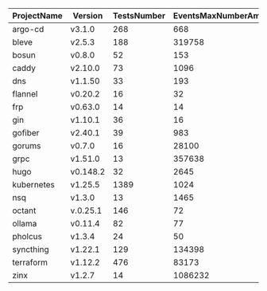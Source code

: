 | ProjectName | Version | TestsNumber | EventsMaxNumberAmongTests | EventsAverageNumberAmongTests | GoCRTotalBugNumber | GoCRTotalBugNumberWithLingering | GoLeakTotalBugNumber |  GoLeakTotalBugNumberWithLingering | GoPieTotalBugNumber | GoPieTotalBugNumberWithLingering | GFuzzTotalBugNumber | GFuzzTotalBugNumberWithLingering |
| --- | --- | --- | --- | --- | --- | --- | --- | --- | --- | --- | --- | --- |
| argo-cd | v3.1.0 | 268 | 668 | 30.382554 | 9 | 37 | 0 | 4 | 4 | 27 | 2 | 17 |
| bleve | v2.5.3 | 188 | 319758 | 3070.916986 | 9 | 35 | 2 | 5 | 5 | 15 | 3 | 12 |
| bosun | v0.8.0 | 52 | 153 | 15.271111 | 1 | 3 | 0 | 0 | 0 | 1 | 0 | 1 |
| caddy | v2.10.0 | 73 | 1096 | 60.457038 | 4 | 24 | 0 | 6 | 1 | 18 | 1 | 17 |
| dns | v1.1.50 | 33 | 193 | 29.292769 | 7 | 25 | 0 | 0 | 0 | 0 | 0 | 0 |
| flannel | v0.20.2 | 16 | 32 | 5.968750 | 0 | 0 | 0 | 0 | 0 | 0 | 0 | 0 |
| frp | v0.63.0 | 14 | 14 | 2.096774 | 0 | 0 | 0 | 0 | 0 | 0 | 0 | 0 |
| gin | v1.10.1 | 36 | 16 | 4.815081 | 0 | 2 | 0 | 0 | 0 | 1 | 0 | 1 |
| gofiber | v2.40.1 | 39 | 983 | 97.431373 | 1 | 10 | 0 | 4 | 0 | 7 | 0 | 7 |
| gorums | v0.7.0 | 16 | 28100 | 1261.437500 | 3 | 9 | 1 | 3 | 1 | 6 | 1 | 6 |
| grpc | v1.51.0 | 13 | 357638 | 26181.052632 | 2 | 9 | 1 | 1 | 1 | 3 | 1 | 3 |
| hugo | v0.148.2 | 32 | 2645 | 514.454545 | 0 | 1 | 0 | 1 | 0 | 0 | 0 | 0 |
| kubernetes | v1.25.5 | 1389 | 1024 | 39.584112 | 8 | 14 | 8 | 10 | 8 | 13 | 8 | 12 |
| nsq | v1.3.0 | 13 | 1465 | 96.762162 | 9 | 24 | 0 | 1 | 3 | 16 | 0 | 8 |
| octant | v.0.25.1 | 146 | 72 | 11.950000 | 0 | 0 | 0 | 0 | 0 | 0 | 0 | 0 |
| ollama | v0.11.4 | 82 | 77 | 5.425134 | 2 | 4 | 2 | 2 | 2 | 3 | 2 | 3 |
| pholcus | v1.3.4 | 24 | 50 | 9.571429 | 0 | 0 | 0 | 0 | 0 | 0 | 0 | 0 |
| syncthing | v1.22.1 | 129 | 134398 | 834.263989 | 11 | 30 | 2 | 7 | 6 | 13 | 6 | 10 |
| terraform | v1.12.2 | 476 | 83173 | 115.309423 | 13 | 29 | 1 | 2 | 2 | 10 | 2 | 4 |
| zinx | v1.2.7 | 14 | 1086232 | 21452.777778 | 2 | 19 | 0 | 14 | 0 | 10 | 0 | 9 |